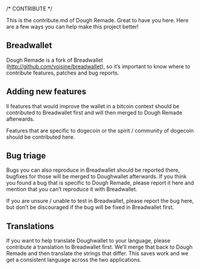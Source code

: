 /* CONTRIBUTE */

This is the contribute.md of Dough Remade. Great to have you here. Here are a few ways you can help make this project better!

## Breadwallet

Dough Remade is a fork of Breadwallet (http://github.com/voisine/breadwallet), so it’s important to know where to contribute features, patches and bug reports.

## Adding new features

ll features that would improve the wallet in a bitcoin context should be contributed to Breadwallet first and will then merged to Dough Remade afterwards. 

Features that are specific to dogecoin or the spirit / community of dogecoin should be contributed here.

## Bug triage

Bugs you can also reproduce in Breadwallet should be reported there, bugfixes for those will be merged to Doughwallet afterwards. If you think you found a bug that is specific to Dough Remade, please report it here and mention that you can’t reproduce it with Breadwallet.

If you are unsure / unable to test in Breadwallet, please report the bug here, but don’t be discouraged if the bug will be fixed in Breadwallet first.


## Translations

If you want to help translate Doughwallet to your language, please contribute a translation to Breadwallet first. We’ll merge that back to Dough Remade and then translate the strings that differ. This saves work and we get a consistent language across the two applications.  

